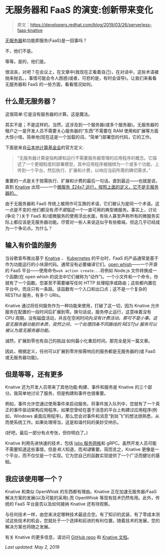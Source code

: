 # 无服务器和 FaaS 的演变:创新带来变化

> 原文：<https://developers.redhat.com/blog/2019/03/26/serverless-faas-knative>

[无服务器](https://developers.redhat.com/topics/serverless-architecture/)和功能即服务(FaaS)是一回事吗？

不，他们不是。

等等。是的，他们是。

很沮丧，对吧？在会议上，在文章中(我现在正看着自己)，在对话中，这些术语被抛来抛去。，事情可能会令人困惑(或者，可悲的是，有时会误导)。让我们来看看无服务器和 FaaS 的一些方面，看看情况如何。

## 什么是无服务器？

这很简单:它是没有服务器的计算。这是魔法。

其实不是；不是这样的。当然，这涉及到一个服务器(或多个服务器)。无服务器的租户之一是开发人员不需要关心服务器的“东西”不需要在 RAM 使用和扩展等方面大惊小怪。简单地(现在这是一个加载的词，“简单”)部署您的代码，它的工作。

下面是来自[云本地计算基金会](https://www.cncf.io)的官方定义:

> “无服务器计算是指构建和运行不需要服务器管理的应用程序的概念。它描述了一个更细粒度的部署模型，其中应用程序被捆绑为一个或多个功能，上传到一个平台，然后执行、扩展和计费，以响应当前所需的确切需求。”

重要的一点是关于按需执行、扩展和计费的最后一句话。直到最近——也就是说，直到 [Knative](https://developers.redhat.com/topics/knative/) 出现——一个[微服务【24x7 运行，按照上面的定义，它不是无服务器的。](https://developers.redhat.com/topics/microservices/)

由于无服务器和 FaaS 传统上被用作可互换的术语，它们被认为是同一个术语。这一点是不变的:他们都没有*而不是*描述一个一直可用的典型微服务。事实上，讨论(争论？)关于 FaaS 和/或微服务的使用浮出水面，有些人甚至声称所有的微服务实际上都应该是无服务器功能。尽管对一些人来说这似乎有些极端，但这几乎已经成为一个争论点。为什么？

## 输入有价值的服务

当谷歌宣布推出基于 [Knative](https://cloud.google.com/knative/) 、 [Kubernetes](https://developers.redhat.com/topics/Kubernetes) 的平台时，FaaS 的产品通常是基于作为功能运行的小块源代码。通常没有必要编译它们。[open whish](https://openwhisk.apache.org/)——一个开源的 FaaS 平台——使用命令`wsk action create...`将例如 Node.js 文件转换成一个函数(在 open whish 的说法中它们被称为“动作”)。一个小文件和一个命令，你就有了一个函数。您甚至不需要编写任何 HTTP 处理程序或路由；这些都内置在平台中。而且只有一条路。该函数有一个入口和出口点；这不是一个复杂的 RESTful 服务，有多个 URIs。

Knative 通过将任何服务作为一种功能来使用，打破了这一切，因为 Knative 允许服务在配置的一段时间后扩展到零。换句话说，服务停止运行，这意味着没有 CPU 周期，没有磁盘活动，并且在空闲时间内*没有计费活动。那可不是小事。这是无服务器功能的本质，突然之间，一个处理四条不同路线的 RESTful 服务可以被认为是无服务器功能。*

诚然，扩展到零也有自己的挑战:如何最小化重启时间。那完全是另一篇文章。

因此，根据定义，任何可以扩展到零并按需响应的服务都是无服务器的(或 FaaS 或无服务器功能)。

## 但是等等，还有更多

Knative 还为开发人员带来了其他功能:构建、事件和服务是 Knative 的三个部分。我简单地讨论了服务，但是构建和事件也很重要。

例如，事件允许您通过使用事件来启动服务。将事件放入队列中，您就有了一个真正的事件驱动架构应用程序。如果您曾经在基于消息的平台上构建过应用程序(例如，Windows 桌面应用程序)，那么您会对事件和消息“到处飞”的想法很熟悉，从而使系统工作。如果处理得当，这是和谐代码的美妙交响乐。

(好吧，最后一部分有点夸张，但你明白了。)

Knative 利用先进快速的技术，包括 [Istio 服务网格](https://developers.redhat.com/topics/service-mesh)和 gRPC。虽然开发人员可能不需要知道这些事情，但是*有人*知道，而*知道*重要。简而言之，Knative 更像是一个平台，而不仅仅是一个实现。它为您自己的函数实现提供了一个广泛而健壮的基础。

## 我应该使用哪一个？

Knative 和类似 OpenWhisk 的东西都有理由。Knative 正在加速无服务器/FaaS 解决方案的发展(以及可能的采用),而 OpenWhisk 等现有技术仍然有用。此外，传统的 FaaS 平台是否以及如何接纳 Knative 还有待观察。

与任何技术一样，由您来决定哪种技术最适合您。有了知识的武装，有了零成本测试这些技术的机会，您就处于一个选择和前进的有利位置。随着技术的发展，您的解决方案也将随之发展。

有关 Knative 的更多信息，请访问 [GitHub repo](https://github.com/knative/) 和 [Knative 文档](https://github.com/knative/docs)。

*Last updated: May 2, 2019*